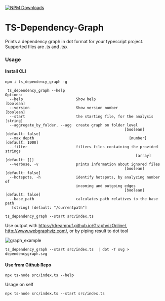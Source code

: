 [![NPM Downloads](https://img.shields.io/npm/dm/ts_dependency_graph.svg?style=flat)](https://npmjs.org/package/ts_dependency_graph)
# TS-Dependency-Graph
Prints a dependency graph in dot format for your typescript project. Supported files are .ts and .tsx

### Usage

#### Install CLI
`npm i ts_dependency_graph -g`

```
 ts_dependency_graph --help
Options:
  --help                        Show help                              [boolean]
  --version                     Show version number                    [boolean]
  --start                       the starting file, for the analysis     [string]
  --aggregate_by_folder, --agg  create graph on folder level
                                                      [boolean] [default: false]
  --max_depth                                           [number] [default: 1000]
  --filter                      filters files containing the provided strings
                                                           [array] [default: []]
  --verbose, -v                 prints information about ignored files
                                                      [boolean] [default: false]
  --hotspots, -h                identify hotspots, by analyzing number of
                                incoming and outgoing edges
                                                      [boolean] [default: false]
  --base_path                   calculates path relatives to the base path
   [string] [default: "/currentpath"]
```

`ts_dependency_graph --start src/index.ts`

Use output with https://dreampuf.github.io/GraphvizOnline/, http://www.webgraphviz.com/, or by piping result to dot tool

![graph_example](https://raw.githubusercontent.com/PSeitz/ts-dependency-graph/master/example.png)


```
ts_dependency_graph --start src/index.ts  | dot -T svg > dependencygraph.svg
```

#### Use from Github Repo

`npx ts-node src/index.ts --help`

Usage on self
```
npx ts-node src/index.ts --start src/index.ts
```

